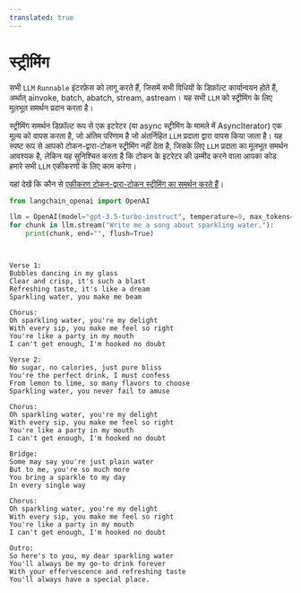 ```yaml
---
translated: true
---
```


# स्ट्रीमिंग

सभी `LLM` `Runnable` इंटरफ़ेस को लागू करते हैं, जिसमें सभी विधियों के डिफ़ॉल्ट कार्यान्वयन होते हैं, अर्थात् ainvoke, batch, abatch, stream, astream। यह सभी `LLM` को स्ट्रीमिंग के लिए मूलभूत समर्थन प्रदान करता है।

स्ट्रीमिंग समर्थन डिफ़ॉल्ट रूप से एक इटरेटर (या async स्ट्रीमिंग के मामले में AsyncIterator) एक मूल्य को वापस करता है, जो अंतिम परिणाम है जो अंतर्निहित `LLM` प्रदाता द्वारा वापस किया जाता है। यह स्पष्ट रूप से आपको टोकन-द्वारा-टोकन स्ट्रीमिंग नहीं देता है, जिसके लिए `LLM` प्रदाता का मूलभूत समर्थन आवश्यक है, लेकिन यह सुनिश्चित करता है कि टोकन के इटरेटर की उम्मीद करने वाला आपका कोड हमारे सभी `LLM` एकीकरणों के लिए काम करेगा।

यहां देखें कि कौन से [एकीकरण टोकन-द्वारा-टोकन स्ट्रीमिंग का समर्थन करते हैं](/docs/integrations/llms/)।

```python
from langchain_openai import OpenAI

llm = OpenAI(model="gpt-3.5-turbo-instruct", temperature=0, max_tokens=512)
for chunk in llm.stream("Write me a song about sparkling water."):
    print(chunk, end="", flush=True)
```

```output


Verse 1:
Bubbles dancing in my glass
Clear and crisp, it's such a blast
Refreshing taste, it's like a dream
Sparkling water, you make me beam

Chorus:
Oh sparkling water, you're my delight
With every sip, you make me feel so right
You're like a party in my mouth
I can't get enough, I'm hooked no doubt

Verse 2:
No sugar, no calories, just pure bliss
You're the perfect drink, I must confess
From lemon to lime, so many flavors to choose
Sparkling water, you never fail to amuse

Chorus:
Oh sparkling water, you're my delight
With every sip, you make me feel so right
You're like a party in my mouth
I can't get enough, I'm hooked no doubt

Bridge:
Some may say you're just plain water
But to me, you're so much more
You bring a sparkle to my day
In every single way

Chorus:
Oh sparkling water, you're my delight
With every sip, you make me feel so right
You're like a party in my mouth
I can't get enough, I'm hooked no doubt

Outro:
So here's to you, my dear sparkling water
You'll always be my go-to drink forever
With your effervescence and refreshing taste
You'll always have a special place.
```
